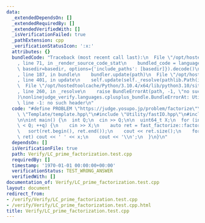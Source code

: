 ```yaml
---
data:
  _extendedDependsOn: []
  _extendedRequiredBy: []
  _extendedVerifiedWith: []
  _isVerificationFailed: true
  _pathExtension: cpp
  _verificationStatusIcon: ':x:'
  attributes: {}
  bundledCode: "Traceback (most recent call last):\n  File \"/opt/hostedtoolcache/Python/3.10.4/x64/lib/python3.10/site-packages/onlinejudge_verify/documentation/build.py\"\
    , line 71, in _render_source_code_stat\n    bundled_code = language.bundle(stat.path,\
    \ basedir=basedir, options={'include_paths': [basedir]}).decode()\n  File \"/opt/hostedtoolcache/Python/3.10.4/x64/lib/python3.10/site-packages/onlinejudge_verify/languages/cplusplus.py\"\
    , line 187, in bundle\n    bundler.update(path)\n  File \"/opt/hostedtoolcache/Python/3.10.4/x64/lib/python3.10/site-packages/onlinejudge_verify/languages/cplusplus_bundle.py\"\
    , line 401, in update\n    self.update(self._resolve(pathlib.Path(included), included_from=path))\n\
    \  File \"/opt/hostedtoolcache/Python/3.10.4/x64/lib/python3.10/site-packages/onlinejudge_verify/languages/cplusplus_bundle.py\"\
    , line 260, in _resolve\n    raise BundleErrorAt(path, -1, \"no such header\"\
    )\nonlinejudge_verify.languages.cplusplus_bundle.BundleErrorAt: Utility/fastIO.hpp:\
    \ line -1: no such header\n"
  code: "#define PROBLEM \"https://judge.yosupo.jp/problem/factorize\"\n\n#include\
    \ \"Template/template.hpp\"\n#include \"Utility/fastIO.hpp\"\n#include \"Math/fast_prime_factorization.hpp\"\
    \n\nint main() {\n  int Q;\n  cin >> Q;\n\n  uint64_t X;\n  for (int q = 0; q\
    \ < Q; ++q) {\n    cin >> X;\n    auto ret = fast_factorize::factorize(X);\n \
    \   sort(ret.begin(), ret.end());\n    cout << ret.size();\n    for (auto& x :\
    \ ret) cout << ' ' << x;\n    cout << '\\n';\n  }\n}\n"
  dependsOn: []
  isVerificationFile: true
  path: Verify/LC_prime_factorization.test.cpp
  requiredBy: []
  timestamp: '1970-01-01 00:00:00+00:00'
  verificationStatus: TEST_WRONG_ANSWER
  verifiedWith: []
documentation_of: Verify/LC_prime_factorization.test.cpp
layout: document
redirect_from:
- /verify/Verify/LC_prime_factorization.test.cpp
- /verify/Verify/LC_prime_factorization.test.cpp.html
title: Verify/LC_prime_factorization.test.cpp
---
```

